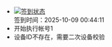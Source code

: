 - [![签到状态](https://github.com/womade/Cloud189-Actions/actions/workflows/main.yml/badge.svg?branch=main)](https://github.com/womade/Cloud189-Actions/actions/workflows/main.yml) <br> 签到时间：2025-10-09 00:44:11
- 开始执行帐号1
- 设备ID不存在，需要二次设备校验
